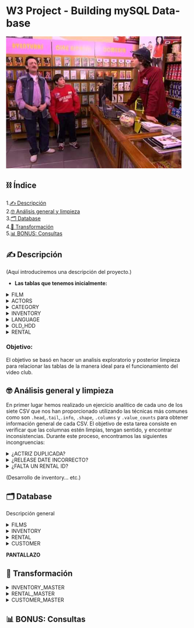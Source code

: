 # W3 Project - Building mySQL Data-base

![portada](https://github.com/Calbacho/w3-database-project/blob/main/videoclip2.jpg)

## ⛓️ Índice

1.[✍️ Descripción](#descripción)\
2.[🤓 Análisis general y limpieza](#análisis)\
3.[🗂️ Database](#database)\
4.[🧬 Transformación](#transformación)\
5.[📊 BONUS: Consultas](#consultas)


<a name="descripción"/>

## ✍️ Descripción

(Aquí introduciremos una descripción del proyecto.)

 - **Las tablas que tenemos inicialmente:**

<details>
<summary>FILM</summary>
<br>

![films](https://github.com/Calbacho/w3-database-project/blob/main/films.png)

</details>

<details>
<summary>ACTORS</summary>
<br>

ID del actor, nombres y apellidos de los actores.
<br>
<br>
![Actors](https://github.com/Calbacho/w3-database-project/blob/main/Actors.png)

</details>

<details>
<summary>CATEGORY</summary>
<br>

ID de categoria, nombre de categoria (comedia, aventura, romance)
<br>
<br>
![category](https://github.com/Calbacho/w3-database-project/blob/main/category.png)

</details>

<details>
<summary>INVENTORY</summary>
<br>

ID de inventario, ID de pelicula, ID Tienda
<br>
<br>
![inventory](https://github.com/Calbacho/w3-database-project/blob/main/inventory.png)

</details>

<details>
<summary>LANGUAGE</summary>
<br>

ID de lenguaje, nombre de lenguaje (Ingles, Italiano, etc)
<br>
<br>
![language](https://github.com/Calbacho/w3-database-project/blob/main/language.png)

</details>

<details>
<summary>OLD_HDD</summary>
<br>

Nombre y apellido de los actores, ID de inventario, titulos de peliculas donde aparece el respectivo actor o actriz
<br>
<br>
![oldhdd](https://github.com/Calbacho/w3-database-project/blob/main/oldhdd.png)

</details>

<details>
<summary>RENTAL</summary>
<br>

ID de alquiler, fecha de alquiler, fecha de retorno, ID de inventario, ID de cliente, ID del staff
<br>
<br>

![rental](https://github.com/Calbacho/w3-database-project/blob/main/rental.png)

</details>

 ### Objetivo:
 
El objetivo se basó en  hacer un analisis exploratorio y posterior limpieza para relacionar las tablas de la manera ideal para el funcionamiento del video club.
 
 
 <a name="análisis"/>
 
## 🤓 Análisis general y limpieza

En primer lugar hemos realizado un ejercicio analítico de cada uno de los siete CSV que nos han proporcionado utilizando las técnicas más comunes como son `.head`,`.tail`,`.info`, `.shape`, `.columns` y `.value_counts`  para obtener información general de cada CSV. El objetivo de esta tarea consiste en verificar que las columnas estén limpias, tengan sentido, y encontrar inconsistencias. Durante este proceso, encontramos las siguientes incongruencias:

<details>
<summary>¿ACTRIZ DUPLICADA?</summary>
<br>


<br>
<br>



</details>

<details>
<summary>¿RELEASE DATE INCORRECTO?</summary>
<br>


<br>
<br>



</details>
<details>
<summary>¿FALTA UN RENTAL ID?</summary>
<br>


<br>
<br>



</details>


(Desarrollo de inventory... etc.)


 <a name="database"/>
 
## 🗂️ Database

Descripción general

<details>
<summary>FILMS</summary>
<br>


<br>
<br>



</details>

<details>
<summary>INVENTORY</summary>
<br>


<br>
<br>



</details>

<details>
<summary>RENTAL</summary>
<br>


<br>
<br>



</details>

<details>
<summary>CUSTOMER</summary>
<br>


<br>
<br>



</details>

**PANTALLAZO**


<a name="transformación"/>

## 🧬 Transformación

<details>
<summary>INVENTORY_MASTER</summary>
<br>


<br>
<br>



</details>

<details>
<summary>RENTAL_MASTER</summary>
<br>


<br>
<br>



</details>

<details>
<summary>CUSTOMER_MASTER</summary>
<br>


<br>
<br>



</details>


<a name="consultas"/>

## 📊 BONUS: Consultas

